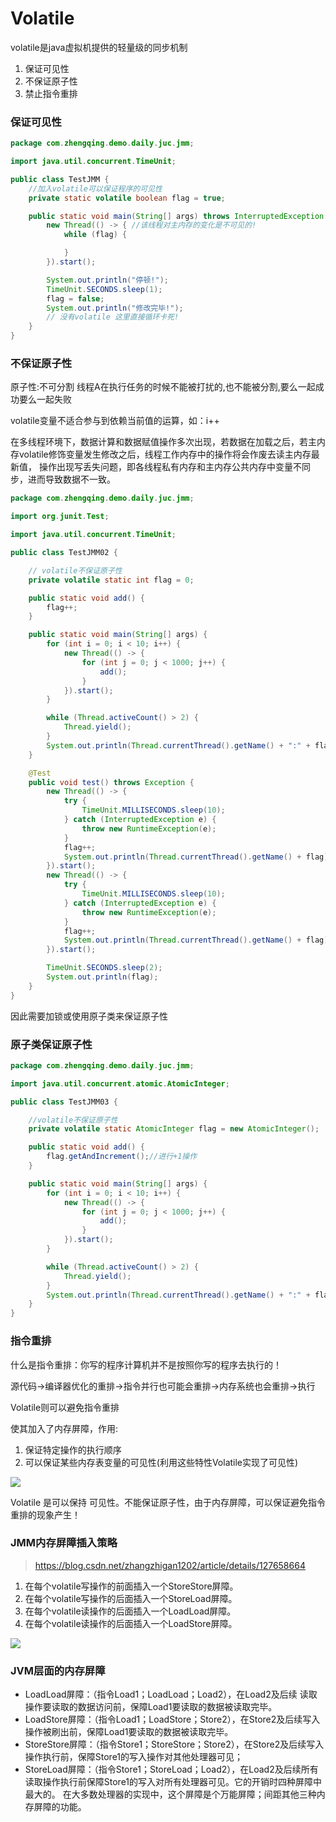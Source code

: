 # Volatile

volatile是java虚拟机提供的轻量级的同步机制

1. 保证可见性
2. 不保证原子性
3. 禁止指令重排

### 保证可见性

```java
package com.zhengqing.demo.daily.juc.jmm;

import java.util.concurrent.TimeUnit;

public class TestJMM {
    //加入volatile可以保证程序的可见性
    private static volatile boolean flag = true;

    public static void main(String[] args) throws InterruptedException {
        new Thread(() -> { //该线程对主内存的变化是不可见的!
            while (flag) {

            }
        }).start();

        System.out.println("停顿!");
        TimeUnit.SECONDS.sleep(1);
        flag = false;
        System.out.println("修改完毕!");
        // 没有volatile 这里直接循环卡死!
    }
}
```

### 不保证原子性

原子性:不可分割
线程A在执行任务的时候不能被打扰的,也不能被分割,要么一起成功要么一起失败

volatile变量不适合参与到依赖当前值的运算，如：i++

在多线程环境下，数据计算和数据赋值操作多次出现，若数据在加载之后，若主内存volatile修饰变量发生修改之后，线程工作内存中的操作将会作废去读主内存最新值，
操作出现写丢失问题，即各线程私有内存和主内存公共内存中变量不同步，进而导致数据不一致。

```java
package com.zhengqing.demo.daily.juc.jmm;

import org.junit.Test;

import java.util.concurrent.TimeUnit;

public class TestJMM02 {

    // volatile不保证原子性
    private volatile static int flag = 0;

    public static void add() {
        flag++;
    }

    public static void main(String[] args) {
        for (int i = 0; i < 10; i++) {
            new Thread(() -> {
                for (int j = 0; j < 1000; j++) {
                    add();
                }
            }).start();
        }

        while (Thread.activeCount() > 2) {
            Thread.yield();
        }
        System.out.println(Thread.currentThread().getName() + ":" + flag);
    }

    @Test
    public void test() throws Exception {
        new Thread(() -> {
            try {
                TimeUnit.MILLISECONDS.sleep(10);
            } catch (InterruptedException e) {
                throw new RuntimeException(e);
            }
            flag++;
            System.out.println(Thread.currentThread().getName() + flag);
        }).start();
        new Thread(() -> {
            try {
                TimeUnit.MILLISECONDS.sleep(10);
            } catch (InterruptedException e) {
                throw new RuntimeException(e);
            }
            flag++;
            System.out.println(Thread.currentThread().getName() + flag);
        }).start();

        TimeUnit.SECONDS.sleep(2);
        System.out.println(flag);
    }
}
```

因此需要加锁或使用原子类来保证原子性

### 原子类保证原子性

```java
package com.zhengqing.demo.daily.juc.jmm;

import java.util.concurrent.atomic.AtomicInteger;

public class TestJMM03 {

    //volatile不保证原子性
    private volatile static AtomicInteger flag = new AtomicInteger();

    public static void add() {
        flag.getAndIncrement();//进行+1操作
    }

    public static void main(String[] args) {
        for (int i = 0; i < 10; i++) {
            new Thread(() -> {
                for (int j = 0; j < 1000; j++) {
                    add();
                }
            }).start();
        }

        while (Thread.activeCount() > 2) {
            Thread.yield();
        }
        System.out.println(Thread.currentThread().getName() + ":" + flag);
    }
}
```

### 指令重排

什么是指令重排：你写的程序计算机并不是按照你写的程序去执行的！

源代码->编译器优化的重排->指令并行也可能会重排->内存系统也会重排->执行

Volatile则可以避免指令重排

使其加入了内存屏障，作用:

1. 保证特定操作的执行顺序
2. 可以保证某些内存表变量的可见性(利用这些特性Volatile实现了可见性)

![](images/Volatile.png)

Volatile 是可以保持 可见性。不能保证原子性，由于内存屏障，可以保证避免指令重排的现象产生！

### JMM内存屏障插入策略

> https://blog.csdn.net/zhangzhigan1202/article/details/127658664

1. 在每个volatile写操作的前面插入一个StoreStore屏障。
2. 在每个volatile写操作的后面插入一个StoreLoad屏障。
3. 在每个volatile读操作的后面插入一个LoadLoad屏障。
4. 在每个volatile读操作的后面插入一个LoadStore屏障。

![](images/JMM内存屏障.png)

### JVM层面的内存屏障

- LoadLoad屏障：（指令Load1；LoadLoad；Load2），在Load2及后续 读取操作要读取的数据访问前，保障Load1要读取的数据被读取完毕。
- LoadStore屏障：（指令Load1；LoadStore；Store2），在Store2及后续写入操作被刷出前，保障Load1要读取的数据被读取完毕。
- StoreStore屏障：（指令Store1；StoreStore；Store2），在Store2及后续写入操作执行前，保障Store1的写入操作对其他处理器可见；
- StoreLoad屏障：（指令Store1；StoreLoad；Load2），在Load2及后续所有读取操作执行前保障Store1的写入对所有处理器可见。它的开销时四种屏障中最大的。
  在大多数处理器的实现中，这个屏障是个万能屏障；间距其他三种内存屏障的功能。

